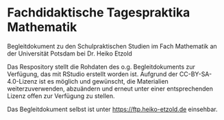 # Fachdidaktische Tagespraktika Mathematik
Begleitdokument zu den Schulpraktischen Studien im Fach Mathematik an der Universität Potsdam bei Dr. Heiko Etzold

Das Respository stellt die Rohdaten des o.g. Begleitdokuments zur Verfügung, das mit RStudio erstellt worden ist. 
Aufgrund der CC-BY-SA-4.0-Lizenz ist es möglich und gewünscht, die Materialien weiterzuverwenden, abzuändern und erneut unter einer entsprechenden Lizenz offen zur Verfügung zu stellen.

Das Begleitdokument selbst ist unter https://ftp.heiko-etzold.de einsehbar.

